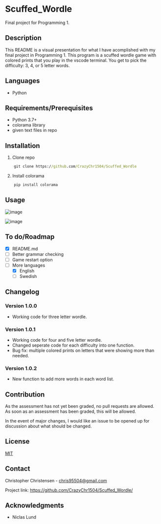 # Scuffed_Wordle
Final project for Programming 1.

## Description

This README is a visual presentation for what I have acomplished with my final project in Programming 1.
This program is a scuffed wordle game with colored prints that you play in the vscode terminal.
You get to pick the difficulty: 3, 4, or 5 letter words.

## Languages

- Python

## Requirements/Prerequisites

- Python 3.7+
- colorama library
- given text files in repo

## Installation

1. Clone repo
```cmd
    git clone https://github.com/CrazyChr1504/Scuffed_Wordle
```
2. Install colorama
```cmd
    pip install colorama
```

## Usage
![image](https://user-images.githubusercontent.com/94122405/167366119-491fe25d-42e2-4a43-ad1a-ac5bcf7e403a.png)

![image](https://user-images.githubusercontent.com/94122405/167366411-a7288d0d-deb5-4b63-9f0b-9281d05fec6d.png)


## To do/Roadmap

- [x] README.md
- [ ] Better grammar checking
- [ ] Game restart option
- [ ] More languages
    - [x] English
    - [ ] Swedish

## Changelog

### Version 1.0.0

- Working code for three letter wordle.

### Version 1.0.1

- Working code for four and five letter wordle.
- Changed seperate code for each difficulty into one function.
- Bug fix: multiple colored prints on letters that were showing more than needed.

### Version 1.0.2

- New function to add more words in each word list.

## Contribution

As the assessment has not yet been graded, no pull requests are allowed. As soon as an assessment has been graded, this will be allowed.

In the event of major changes, I would like an issue to be opened up for discussion about what should be changed.

## License

[MIT](https://choosealicense.com/licenses/mit/)

## Contact

Christopher Christensen - chris95504@gmail.com

Project link: https://github.com/CrazyChr1504/Scuffed_Wordle/

## Acknowledgments

- Niclas Lund
